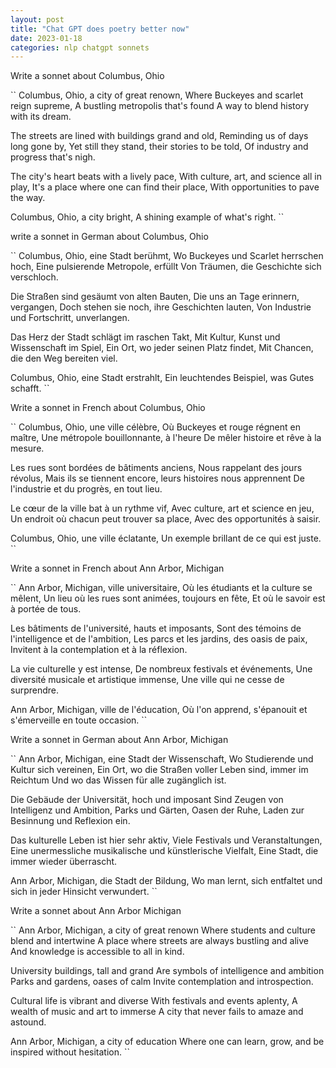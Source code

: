 ```yaml
---
layout: post
title: "Chat GPT does poetry better now"
date: 2023-01-18
categories: nlp chatgpt sonnets
---
```




Write a sonnet about Columbus, Ohio


``
Columbus, Ohio, a city of great renown,
Where Buckeyes and scarlet reign supreme,
A bustling metropolis that's found
A way to blend history with its dream.

The streets are lined with buildings grand and old,
Reminding us of days long gone by,
Yet still they stand, their stories to be told,
Of industry and progress that's nigh.

The city's heart beats with a lively pace,
With culture, art, and science all in play,
It's a place where one can find their place,
With opportunities to pave the way.

Columbus, Ohio, a city bright,
A shining example of what's right.
``

write a sonnet in German about Columbus, Ohio

``
Columbus, Ohio, eine Stadt berühmt,
Wo Buckeyes und Scarlet herrschen hoch,
Eine pulsierende Metropole, erfüllt
Von Träumen, die Geschichte sich verschloch.

Die Straßen sind gesäumt von alten Bauten,
Die uns an Tage erinnern, vergangen,
Doch stehen sie noch, ihre Geschichten lauten,
Von Industrie und Fortschritt, unverlangen.

Das Herz der Stadt schlägt im raschen Takt,
Mit Kultur, Kunst und Wissenschaft im Spiel,
Ein Ort, wo jeder seinen Platz findet,
Mit Chancen, die den Weg bereiten viel.

Columbus, Ohio, eine Stadt erstrahlt,
Ein leuchtendes Beispiel, was Gutes schafft.
``

Write a sonnet in French about Columbus, Ohio

``
Columbus, Ohio, une ville célèbre,
Où Buckeyes et rouge régnent en maître,
Une métropole bouillonnante, à l'heure
De mêler histoire et rêve à la mesure.

Les rues sont bordées de bâtiments anciens,
Nous rappelant des jours révolus,
Mais ils se tiennent encore, leurs histoires nous apprennent
De l'industrie et du progrès, en tout lieu.

Le cœur de la ville bat à un rythme vif,
Avec culture, art et science en jeu,
Un endroit où chacun peut trouver sa place,
Avec des opportunités à saisir.

Columbus, Ohio, une ville éclatante,
Un exemple brillant de ce qui est juste.
``


Write a sonnet in French about Ann Arbor, Michigan

``
Ann Arbor, Michigan, ville universitaire,
Où les étudiants et la culture se mêlent,
Un lieu où les rues sont animées, toujours en fête,
Et où le savoir est à portée de tous.

Les bâtiments de l'université, hauts et imposants,
Sont des témoins de l'intelligence et de l'ambition,
Les parcs et les jardins, des oasis de paix,
Invitent à la contemplation et à la réflexion.

La vie culturelle y est intense,
De nombreux festivals et événements,
Une diversité musicale et artistique immense,
Une ville qui ne cesse de surprendre.

Ann Arbor, Michigan, ville de l'éducation,
Où l'on apprend, s'épanouit et s'émerveille en toute occasion.
``

Write a sonnet in German about Ann Arbor, Michigan

``
Ann Arbor, Michigan, eine Stadt der Wissenschaft,
Wo Studierende und Kultur sich vereinen,
Ein Ort, wo die Straßen voller Leben sind, immer im Reichtum
Und wo das Wissen für alle zugänglich ist.

Die Gebäude der Universität, hoch und imposant
Sind Zeugen von Intelligenz und Ambition,
Parks und Gärten, Oasen der Ruhe,
Laden zur Besinnung und Reflexion ein.

Das kulturelle Leben ist hier sehr aktiv,
Viele Festivals und Veranstaltungen,
Eine unermessliche musikalische und künstlerische Vielfalt,
Eine Stadt, die immer wieder überrascht.

Ann Arbor, Michigan, die Stadt der Bildung,
Wo man lernt, sich entfaltet und sich in jeder Hinsicht verwundert.
``

Write a sonnet about Ann Arbor Michigan

``
Ann Arbor, Michigan, a city of great renown
Where students and culture blend and intertwine
A place where streets are always bustling and alive
And knowledge is accessible to all in kind.

University buildings, tall and grand
Are symbols of intelligence and ambition
Parks and gardens, oases of calm
Invite contemplation and introspection.

Cultural life is vibrant and diverse
With festivals and events aplenty,
A wealth of music and art to immerse
A city that never fails to amaze and astound.

Ann Arbor, Michigan, a city of education
Where one can learn, grow, and be inspired without hesitation.
``
